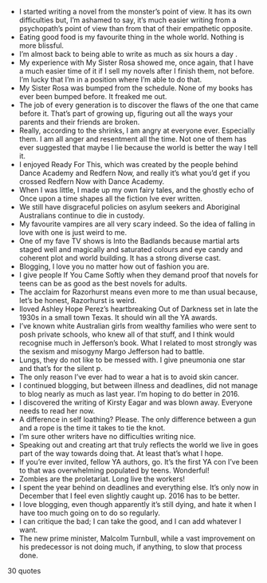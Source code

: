  - I started writing a novel from the monster’s point of view. It has its own difficulties but, I’m ashamed to say, it’s much easier writing from a psychopath’s point of view than from that of their empathetic opposite.
 - Eating good food is my favourite thing in the whole world. Nothing is more blissful.
 - I’m almost back to being able to write as much as six hours a day .
 - My experience with My Sister Rosa showed me, once again, that I have a much easier time of it if I sell my novels after I finish them, not before. I’m lucky that I’m in a position where I’m able to do that.
 - My Sister Rosa was bumped from the schedule. None of my books has ever been bumped before. It freaked me out.
 - The job of every generation is to discover the flaws of the one that came before it. That’s part of growing up, figuring out all the ways your parents and their friends are broken.
 - Really, according to the shrinks, I am angry at everyone ever. Especially them. I am all anger and resentment all the time. Not one of them has ever suggested that maybe I lie because the world is better the way I tell it.
 - I enjoyed Ready For This, which was created by the people behind Dance Academy and Redfern Now, and really it’s what you’d get if you crossed Redfern Now with Dance Academy.
 - When I was little, I made up my own fairy tales, and the ghostly echo of Once upon a time shapes all the fiction Ive ever written.
 - We still have disgraceful policies on asylum seekers and Aboriginal Australians continue to die in custody.
 - My favourite vampires are all very scary indeed. So the idea of falling in love with one is just weird to me.
 - One of my fave TV shows is Into the Badlands because martial arts staged well and magically and saturated colours and eye candy and coherent plot and world building. It has a strong diverse cast.
 - Blogging, I love you no matter how out of fashion you are.
 - I give people If You Came Softly when they demand proof that novels for teens can be as good as the best novels for adults.
 - The acclaim for Razorhurst means even more to me than usual because, let’s be honest, Razorhurst is weird.
 - Iloved Ashley Hope Perez’s heartbreaking Out of Darkness set in late the 1930s in a small town Texas. It should win all the YA awards.
 - I’ve known white Australian girls from wealthy families who were sent to posh private schools, who knew all of that stuff, and I think would recognise much in Jefferson’s book. What I related to most strongly was the sexism and misogyny Margo Jefferson had to battle.
 - Lungs, they do not like to be messed with. I give pneumonia one star and that’s for the silent p.
 - The only reason I’ve ever had to wear a hat is to avoid skin cancer.
 - I continued blogging, but between illness and deadlines, did not manage to blog nearly as much as last year. I’m hoping to do better in 2016.
 - I discovered the writing of Kirsty Eagar and was blown away. Everyone needs to read her now.
 - A difference in self loathing? Please. The only difference between a gun and a rope is the time it takes to tie the knot.
 - I’m sure other writers have no difficulties writing nice.
 - Speaking out and creating art that truly reflects the world we live in goes part of the way towards doing that. At least that’s what I hope.
 - If you’re ever invited, fellow YA authors, go. It’s the first YA con I’ve been to that was overwhelming populated by teens. Wonderful!
 - Zombies are the proletariat. Long live the workers!
 - I spent the year behind on deadlines and everything else. It’s only now in December that I feel even slightly caught up. 2016 has to be better.
 - I love blogging, even though apparently it’s still dying, and hate it when I have too much going on to do so regularly.
 - I can critique the bad; I can take the good, and I can add whatever I want.
 - The new prime minister, Malcolm Turnbull, while a vast improvement on his predecessor is not doing much, if anything, to slow that process done.

30 quotes